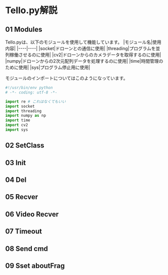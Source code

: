 # Tello.py解説
## 01 Modules
Tello.pyは、以下のモジュールを使用して機能しています。
|モジュール名|使用内容|
|----|----|
|socket|ドローンとの通信に使用|
|threading|プログラムを並列稼働させるのに使用|
|cv2|ドローンからのカメラデータを取得するのに使用|
|numpy|ドローンからの2次元配列データを処理するのに使用|
|time|時間管理のために使用|
|sys|プログラム停止用に使用|
  
モジュールのインポートについてはこのようになっています。
```python
#!/usr/bin/env python
# -*- coding: utf-8 -*-

import re # これはなくてもいい
import socket
import threading
import numpy as np
import time
import cv2
import sys
```
## 02 SetClass
## 03 Init
## 04 Del
## 05 Recver
## 06 Video Recver
## 07 Timeout
## 08 Send cmd
## 09 Sset aboutFrag
